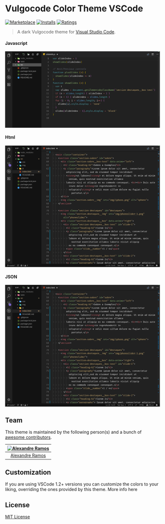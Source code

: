 # Vulgocode Color Theme VSCode

[![Marketplace](https://vsmarketplacebadge.apphb.com/version/alexandreramos.vulgocode-color-theme.svg)](https://marketplace.visualstudio.com/items/akamud.vscode-theme-onedark) [![Installs](https://vsmarketplacebadge.apphb.com/installs-short/alexandreramos.vulgocode-color-theme.svg)](https://marketplace.visualstudio.com/items/akamud.vscode-theme-onedark) [![Ratings](https://vsmarketplacebadge.apphb.com/rating-short/alexandreramos.vulgocode-color-theme.svg)](https://marketplace.visualstudio.com/items/akamud.vscode-theme-onedark)

> A dark Vulgocode theme for [Visual Studio Code](http://code.visualstudio.com).

#### Javascript

![Screenshot](https://raw.githubusercontent.com/AlexandreRStos/vulgocode-theme-vscode/master/javascript.png)

#### Html

![Screenshot](https://raw.githubusercontent.com/AlexandreRStos/vulgocode-theme-vscode/master/html.png)

#### JSON

![Screenshot](https://raw.githubusercontent.com/AlexandreRStos/vulgocode-theme-vscode/master/html.png)

## Team

This theme is maintained by the following person(s) and a bunch of [awesome contributors](https://github.com/AlexandreRStos/vulgocode-theme-vscode/graphs/contributors).

| [![Alexandre Ramos](https://avatars3.githubusercontent.com/u/34720135?s=70&v=4)](https://github.com/alexandrerstos) |
| :-----------------------------------------------------------------------------------------------------------------: |
|                                [Alexandre Ramos](https://github.com/alexandrerstos)                                 |

## Customization

If you are using VSCode 1.2+ versions you can customize the colors to your liking, overriding the ones provided by this theme. More info here

## License

[MIT License](./LICENSE)
